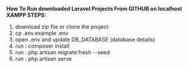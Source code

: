 <b>How To Run downloaded Laravel Projects From GITHUB on localhost XAMPP </b>
<b>STEPS:</b>
<ol>
<li>download zip file or clone the project</li>
<li>cp .env.example .env</li>
<li>open .env and update DB_DATABASE (database details)</li>
<li>run : composer install</li>
<li>run : php artisan migrate:fresh --seed</li>
<li>run : php artisan serve</li>
</ol>
